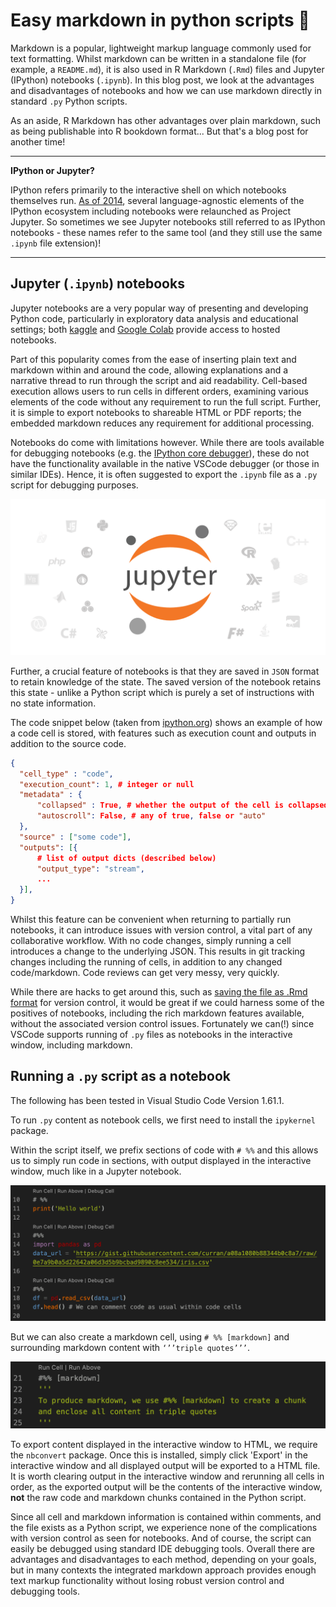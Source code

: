 # Easy markdown in python scripts 🐍


Markdown is a popular, lightweight markup language commonly used for text formatting. Whilst markdown can be written in a standalone file (for example, a `README.md`), it is also used in R Markdown (`.Rmd`) files and Jupyter (IPython) notebooks (`.ipynb`). In this blog post, we look at the advantages and disadvantages of notebooks and how we can use markdown directly in standard `.py` Python scripts. 

As an aside, R Markdown has other advantages over plain markdown, such as being publishable into R bookdown format... But that's a blog post for another time!

---
**IPython or Jupyter?**

IPython refers primarily to the interactive shell on which notebooks themselves run. [As of 2014](https://blog.jupyter.org/the-big-split-9d7b88a031a7), several language-agnostic elements of the IPython ecosystem including notebooks were relaunched as Project Jupyter. So sometimes we see Jupyter notebooks still referred to as IPython notebooks - these names refer to the same tool (and they still use the same `.ipynb` file extension)!

---

## Jupyter (`.ipynb`) notebooks
Jupyter notebooks are a very popular way of presenting and developing Python code, particularly in exploratory data analysis and educational settings; both [kaggle](https://kaggle.com) and [Google Colab](https://colab.research.google.com) provide access to hosted notebooks.

Part of this popularity comes from the ease of inserting plain text and markdown within and around the code, allowing explanations and a narrative thread to run through the script and aid readability. Cell-based execution allows users to run cells in different orders, examining various elements of the code without any requirement to run the full script. Further, it is simple to export notebooks to shareable HTML or PDF reports; the embedded markdown reduces any requirement for additional processing. 

Notebooks do come with limitations however. While there are tools available for debugging notebooks (e.g. the [IPython core debugger](https://ipython.readthedocs.io/en/stable/api/generated/IPython.core.debugger.html)), these do not have the functionality available in the native VSCode debugger (or those in similar IDEs). Hence, it is often suggested to export the `.ipynb` file as a `.py` script for debugging purposes.

![Jupyter](imgs/jupyter.png)

Further, a crucial feature of notebooks is that they are saved in `JSON` format to retain knowledge of the state. The saved version of the notebook retains this state - unlike a Python script which is purely a set of instructions with no state information. 

The code snippet below (taken from [ipython.org](https://ipython.org/ipython-doc/3/notebook/nbformat.html)) shows an example of how a code cell is stored, with features such as execution count and outputs in addition to the source code. 

```json
{
  "cell_type" : "code",
  "execution_count": 1, # integer or null
  "metadata" : {
      "collapsed" : True, # whether the output of the cell is collapsed
      "autoscroll": False, # any of true, false or "auto"
  },
  "source" : ["some code"],
  "outputs": [{
      # list of output dicts (described below)
      "output_type": "stream",
      ...
  }],
}
```

Whilst this feature can be convenient when returning to partially run notebooks, it can introduce issues with version control, a vital part of any collaborative workflow. With no code changes, simply running a cell introduces a change to the underlying JSON. This results in git tracking changes including the running of cells, in addition to any changed code/markdown. Code reviews can get very messy, very quickly. 

While there are hacks to get around this, such as [saving the file as .Rmd format](https://towardsdatascience.com/version-control-with-jupyter-notebooks-f096f4d7035a) for version control, it would be great if we could harness some of the positives of notebooks, including the rich markdown features available, without the associated version control issues. Fortunately we can(!) since VSCode supports running of `.py` files as notebooks in the interactive window, including markdown. 

## Running a `.py` script as a notebook
The following has been tested in Visual Studio Code Version 1.61.1.

To run `.py` content as notebook cells, we first need to install the `ipykernel` package. 

Within the script itself, we prefix sections of code with `# %%` and this allows us to simply run code in sections, with output displayed in the interactive window, much like in a Jupyter notebook.

![Code cells](imgs/code_cells.png)

But we can also create a markdown cell, using `# %% [markdown]` and surrounding markdown content with `‘’’triple quotes’’’`.  

![Markdown cells](imgs/md_cells.png)

To export content displayed in the interactive window to HTML, we require the `nbconvert` package. Once this is installed, simply click 'Export' in the interactive window and all displayed output will be exported to a HTML file. It is worth clearing output in the interactive window and rerunning all cells in order, as the exported output will be the contents of the interactive window, **not** the raw code and markdown chunks contained in the Python script. 

Since all cell and markdown information is contained within comments, and the file exists as a Python script, we experience none of the complications with version control as seen for notebooks. And of course, the script can easily be debugged using standard IDE debugging tools. Overall there are advantages and disadvantages to each method, depending on your goals, but in many contexts the integrated markdown approach provides enough text markup functionality without losing robust version control and debugging tools. 

